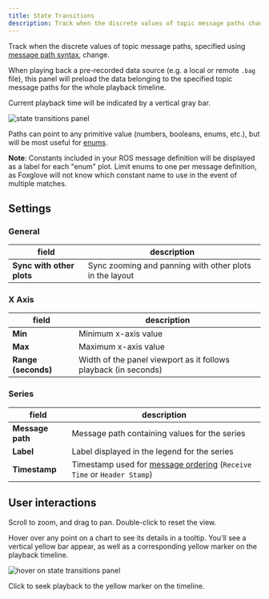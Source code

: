 ```yaml
---
title: State Transitions
description: Track when the discrete values of topic message paths change.
---
```


Track when the discrete values of topic message paths, specified using [message path syntax](/docs/visualizing/message-path-syntax), change.

When playing back a pre-recorded data source (e.g. a local or remote `.bag` file), this panel will preload the data belonging to the specified topic message paths for the whole playback timeline.

Current playback time will be indicated by a vertical gray bar.

![state transitions panel](/img/docs/visualizing/panels/state-transitions/panel.webp)

Paths can point to any primitive value (numbers, booleans, enums, etc.), but will be most useful for [enums](/docs/visualizing/annotate-ros-enum-fields).

**Note**: Constants included in your ROS message definition will be displayed as a label for each "enum" plot. Limit enums to one per message definition, as Foxglove will not know which constant name to use in the event of multiple matches.

## Settings

### General

| field                   | description                                                        |
| ------------------------- | ------------------------------------------------------- |
| **Sync with other plots** | Sync zooming and panning with other plots in the layout |

### X Axis

| field               | description                                                     |
| ------------------- | --------------------------------------------------------------- |
| **Min**             | Minimum x-axis value                                            |
| **Max**             | Maximum x-axis value                                            |
| **Range (seconds)** | Width of the panel viewport as it follows playback (in seconds) |

### Series

| field            | description                                                                                                           |
| ---------------- | --------------------------------------------------------------------------------------------------------------------- |
| **Message path** | Message path containing values for the series                                                                         |
| **Label**        | Label displayed in the legend for the series                                                                          |
| **Timestamp**    | Timestamp used for [message ordering](/docs/visualizing/playback#message-ordering) (`Receive Time` or `Header Stamp`) |

## User interactions

Scroll to zoom, and drag to pan. Double-click to reset the view.

Hover over any point on a chart to see its details in a tooltip. You'll see a vertical yellow bar appear, as well as a corresponding yellow marker on the playback timeline.

![hover on state transitions panel](/img/docs/visualizing/panels/state-transitions/hover.webp)

Click to seek playback to the yellow marker on the timeline.
